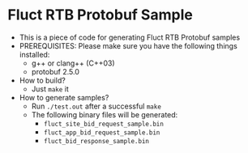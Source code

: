 Fluct RTB Protobuf Sample
=========================

* This is a piece of code for generating Fluct RTB Protobuf samples
* PREREQUISITES: Please make sure you have the following things installed:
    * g++ or clang++ (C++03)
    * protobuf 2.5.0
* How to build?
    * Just `make` it
* How to generate samples?
    * Run `./test.out` after a successful `make`
    * The following binary files will be generated:
        * `fluct_site_bid_request_sample.bin`
        * `fluct_app_bid_request_sample.bin`
        * `fluct_bid_response_sample.bin`
